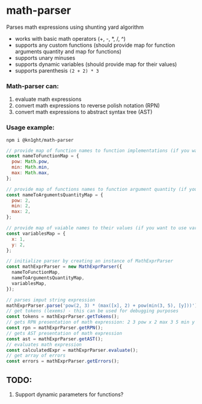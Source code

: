# math-parser

Parses math expressions using shunting yard algorithm

- works with basic math operators (+, -, \*, /, ^)
- supports any custom functions (should provide map for function arguments quantity and map for functions)
- supports unary minuses
- supports dynamic variables (should provide map for their values)
- supports parenthesis `(2 + 2) * 3`

### Math-parser can:

1. evaluate math expressions
2. convert math expressions to reverse polish notation (RPN)
3. convert math expressions to abstract syntax tree (AST)

### Usage example:

```
npm i @kn1ght/math-parser
```

```javascript
// provide map of function names to function implementations (if you want to use your functions)
const nameToFunctionMap = {
  pow: Math.pow,
  min: Math.min,
  max: Math.max,
};

// provide map of functions names to function argument quantity (if you want to use your functions)
const nameToArgumentsQuantityMap = {
  pow: 2,
  min: 2,
  max: 2,
};

// provide map of vaiable names to their values (if you want to use variables)
const variablesMap = {
  x: 1,
  y: 2,
};

// initialize parser by creating an instance of MathExprParser
const mathExprParser = new MathExprParser({
  nameToFunctionMap,
  nameToArgumentsQuantityMap,
  variablesMap,
});

// parses imput string expression
mathExprParser.parse('pow(2, 3) * (max([x], 2) + pow(min(3, 5), [y]))');
// get tokens (lexems) - this can be used for debugging purposes
const tokens = mathExprParser.getTokens();
// gets RPN presentation of math expression: 2 3 pow x 2 max 3 5 min y pow + *
const rpn = mathExprParser.getRPN();
// gets AST presentation of math expression
const ast = mathExprParser.getAST();
// evaluates math expression
const calculatedExpr = mathExprParser.evaluate();
// get array of errors
const errors = mathExprParser.getErrors();
```

## TODO:

1. Support dynamic parameters for functions?
